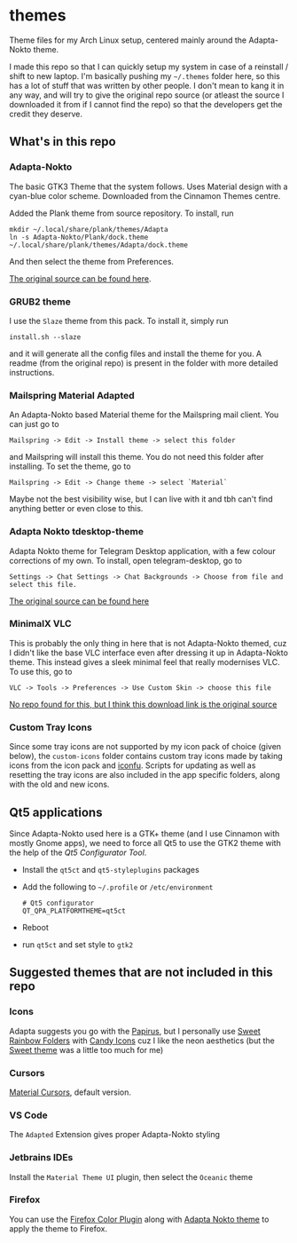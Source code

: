 # themes

Theme files for my Arch Linux setup, centered mainly around the Adapta-Nokto theme.

I made this repo so that I can quickly setup my system in case of a reinstall / shift to new laptop. I'm basically pushing my `~/.themes` folder here, so this has a lot of stuff that was written by other people. I don't mean to kang it in any way, and will try to give the original repo source (or atleast the source I downloaded it from if I cannot find the repo) so that the developers get the credit they deserve.

## What's in this repo

### Adapta-Nokto

The basic GTK3 Theme that the system follows. Uses Material design with a cyan-blue color scheme. Downloaded from the Cinnamon Themes centre.

Added the Plank theme from source repository. To install, run
```shell
mkdir ~/.local/share/plank/themes/Adapta
ln -s Adapta-Nokto/Plank/dock.theme ~/.local/share/plank/themes/Adapta/dock.theme
```
And then select the theme from Preferences.


[The original source can be found here](https://github.com/adapta-project/adapta-gtk-theme).

### GRUB2 theme

I use the `Slaze` theme from this pack. To install it, simply run

```shell
install.sh --slaze
```

and it will generate all the config files and install the theme for you. A readme (from the original repo) is present in the folder with more detailed instructions.

### Mailspring Material Adapted

An Adapta-Nokto based Material theme for the Mailspring mail client. You can just go to

    Mailspring -> Edit -> Install theme -> select this folder

and Mailspring will install this theme. You do not need this folder after installing. To set the theme, go to

    Mailspring -> Edit -> Change theme -> select `Material`

Maybe not the best visibility wise, but I can live with it and tbh can't find anything better or even close to this.

### Adapta Nokto tdesktop-theme

Adapta Nokto theme for Telegram Desktop application, with a few colour corrections of my own. To install, open telegram-desktop, go to

    Settings -> Chat Settings -> Chat Backgrounds -> Choose from file and select this file.

[The original source can be found here](https://github.com/fabiom/adapta-nokto-telegram-desktop)

### MinimalX VLC

This is probably the only thing in here that is not Adapta-Nokto themed, cuz I didn't like the base VLC interface even after dressing it up in Adapta-Nokto theme. This instead gives a sleek minimal feel that really modernises VLC. To use this, go to

    VLC -> Tools -> Preferences -> Use Custom Skin -> choose this file

[No repo found for this, but I think this download link is the original source](https://www.deviantart.com/maverick07x/art/VLC-MinimalX-385698882)

### Custom Tray Icons

Since some tray icons are not supported by my icon pack of choice (given below), the `custom-icons` folder contains custom tray icons made by taking icons from the icon pack and [iconfu](https://www.iconfu.com/). Scripts for updating as well as resetting the tray icons are also included in the app specific folders, along with the old and new icons.

## Qt5 applications

Since Adapta-Nokto used here is a GTK+ theme (and I use Cinnamon with mostly Gnome apps), we need to force all Qt5 to use the GTK2 theme with the help of the _Qt5 Configurator Tool_.

- Install the `qt5ct` and `qt5-styleplugins` packages

- Add the following to `~/.profile` or `/etc/environment`

  ```
  # Qt5 configurator
  QT_QPA_PLATFORMTHEME=qt5ct
  ```

- Reboot

- run `qt5ct` and set style to `gtk2`

## Suggested themes that are not included in this repo

### Icons

Adapta suggests you go with the [Papirus](https://github.com/PapirusDevelopmentTeam/papirus-icon-theme), but I personally use [Sweet Rainbow Folders](https://github.com/EliverLara/Sweet-folders) with [Candy Icons](https://github.com/EliverLara/candy-icons) cuz I like the neon aesthetics (but the [Sweet theme](https://github.com/EliverLara/Sweet) was a little too much for me)

### Cursors

[Material Cursors](https://github.com/varlesh/material-cursors), default version.

### VS Code

The `Adapted` Extension gives proper Adapta-Nokto styling

### Jetbrains IDEs

Install the `Material Theme UI` plugin, then select the `Oceanic` theme

### Firefox

You can use the [Firefox Color Plugin](https://addons.mozilla.org/en-US/firefox/addon/firefox-color/) along with [Adapta Nokto theme](https://color.firefox.com/?theme=XQAAAALUAAAAAAAAAABBKYhm849SCiazH1KEGccwS-xNVAVNrWV6_89xtxNWy3sM0X99YG7itotZ8sB9kkK0owJCyKXJNAryj9IJU_wtu72r-X3skC4prCeW-fnJweq-4xu9tLmeXj8UkSdZGnzwrWVCNr3bToa6Zufrkj2b7e0PqstuOnN1gdAzjKSHwEJvdQThz-ruhge78cW2PaG0mCwQPvE72cX8OQiA) to apply the theme to Firefox.
